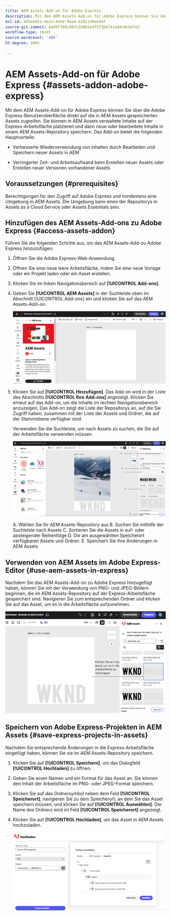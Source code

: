 ```yaml
---
title: AEM Assets-Add-on für Adobe Express
description: Mit dem AEM Assets-Add-on für Adobe Express können Sie über die Adobe Express-Benutzeroberfläche direkt auf die in AEM Assets gespeicherten Assets zugreifen.
exl-id: d43e4451-da2a-444d-9aa4-4282130ee44f
source-git-commit: 0ad9f349c997c35862e4f571b4741ed4c0c947e2
workflow-type: tm+mt
source-wordcount: '484'
ht-degree: 100%

---
```


# AEM Assets-Add-on für Adobe Express {#assets-addon-adobe-express}

Mit dem AEM Assets-Add-on für Adobe Express können Sie über die Adobe Express-Benutzeroberfläche direkt auf die in AEM Assets gespeicherten Assets zugreifen. Sie können in AEM Assets verwaltete Inhalte auf der Express-Arbeitsfläche platzieren und dann neue oder bearbeitete Inhalte in einem AEM Assets-Repository speichern. Das Add-on bietet die folgenden Hauptvorteile:

* Verbesserte Wiederverwendung von Inhalten durch Bearbeiten und Speichern neuer Assets in AEM

* Verringerter Zeit- und Arbeitsaufwand beim Erstellen neuer Assets oder Erstellen neuer Versionen vorhandener Assets

## Voraussetzungen {#prerequisites}

Berechtigungen für den Zugriff auf Adobe Express und mindestens eine Umgebung in AEM Assets. Die Umgebung kann eines der Repositorys in Assets as a Cloud Service oder Assets Essentials sein.


## Hinzufügen des AEM Assets-Add-ons zu Adobe Express {#access-assets-addon}

Führen Sie die folgenden Schritte aus, um das AEM Assets-Add-zu Adobe Express hinzuzufügen:

1. Öffnen Sie die Adobe Express-Web-Anwendung.

1. Öffnen Sie eine neue leere Arbeitsfläche, indem Sie eine neue Vorlage oder ein Projekt laden oder ein Asset erstellen.

1. Klicken Sie im linken Navigationsbereich auf **[!UICONTROL Add-ons]**.

1. Geben Sie **[!UICONTROL AEM Assets]** in der Suchleiste oben im Abschnitt [!UICONTROL Add-ons] ein und klicken Sie auf das AEM Assets-Add-on.

   ![AEM Assets-Add-on](assets/aem-assets-add-on.png)

1. Klicken Sie auf **[!UICONTROL Hinzufügen]**. Das Add-on wird in der Liste des Abschnitts **[!UICONTROL Ihre Add-ons]** angezeigt. Klicken Sie erneut auf das Add-on, um die Inhalte im rechten Navigationsbereich anzuzeigen. Das Add-on zeigt die Liste der Repositorys an, auf die Sie Zugriff haben, zusammen mit der Liste der Assets und Ordner, die auf der Stammebene verfügbar sind.

   Verwenden Sie die Suchleiste, um nach Assets zu suchen, die Sie auf der Arbeitsfläche verwenden müssen.

   ![Suchen von Assets im AEM Assets-Add-on](assets/assets-add-on-browse-assets.png)

   A. Wählen Sie Ihr AEM Assets-Repository aus B. Suchen Sie mithilfe der Suchleiste nach Assets C. Sortieren Sie die Assets in auf- oder absteigender Reihenfolge D. Die am ausgewählten Speicherort verfügbaren Assets und Ordner. E. Speichern Sie Ihre Änderungen in AEM Assets



## Verwenden von AEM Assets im Adobe Express-Editor {#use-aem-assets-in-express}

Nachdem Sie das AEM Assets-Add-on zu Adobe Express hinzugefügt haben, können Sie mit der Verwendung von PNG- und JPEG-Bildern beginnen, die im AEM Assets-Repository auf der Express-Arbeitsfläche gespeichert sind. Navigieren Sie zum entsprechenden Ordner und klicken Sie auf das Asset, um es in die Arbeitsfläche aufzunehmen.

![Einschließen von Assets aus dem Assets-Add-on](assets/aem-assets-add-on-include-assets.png)


## Speichern von Adobe Express-Projekten in AEM Assets {#save-express-projects-in-assets}

Nachdem Sie entsprechende Änderungen in die Express-Arbeitsfläche eingefügt haben, können Sie sie im AEM Assets-Repository speichern.

1. Klicken Sie auf **[!UICONTROL Speichern]**, um das Dialogfeld **[!UICONTROL Hochladen]** zu öffnen.
1. Geben Sie einen Namen und ein Format für das Asset an. Sie können den Inhalt der Arbeitsfläche im PNG- oder JPEG-Format speichern.

1. Klicken Sie auf das Ordnersymbol neben dem Feld **[!UICONTROL Speicherort]**, navigieren Sie zu dem Speicherort, an dem Sie das Asset speichern müssen, und klicken Sie auf **[!UICONTROL Auswählen]**. Der Name des Ordners wird im Feld **[!UICONTROL Speicherort]** angezeigt.

1. Klicken Sie auf **[!UICONTROL Hochladen]**, um das Asset in AEM Assets hochzuladen.

   ![Speichern von Assets in AEM](assets/aem-assets-add-on-save.png)
